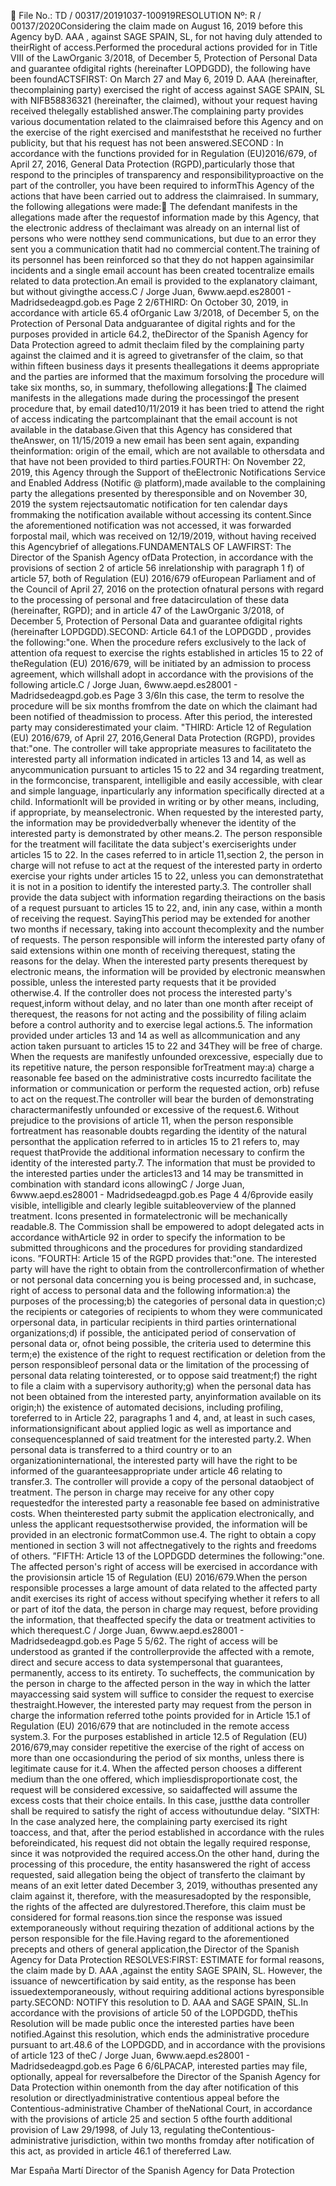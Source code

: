  File No.: TD / 00317/20191037-100919RESOLUTION Nº: R / 00137/2020Considering the claim made on August 16, 2019 before this Agency byD. AAA , against SAGE SPAIN, SL, for not having duly attended to theirRight of access.Performed the procedural actions provided for in Title VIII of the LawOrganic 3/2018, of December 5, Protection of Personal Data and guarantee ofdigital rights (hereinafter LOPDGDD), the following have been foundACTSFIRST: On March 27 and May 6, 2019 D. AAA (hereinafter, thecomplaining party) exercised the right of access against SAGE SPAIN, SL with NIFB58836321 (hereinafter, the claimed), without your request having received thelegally established answer.The complaining party provides various documentation related to the claimraised before this Agency and on the exercise of the right exercised and manifeststhat he received no further publicity, but that his request has not been answered.SECOND : In accordance with the functions provided for in Regulation (EU)2016/679, of April 27, 2016, General Data Protection (RGPD),particularly those that respond to the principles of transparency and responsibilityproactive on the part of the controller, you have been required to informThis Agency of the actions that have been carried out to address the claimraised. In summary, the following allegations were made: The defendant manifests in the allegations made after the requestof information made by this Agency, that the electronic address of theclaimant was already on an internal list of persons who were notthey send communications, but due to an error they sent you a communication thatit had no commercial content.The training of its personnel has been reinforced so that they do not happen againsimilar incidents and a single email account has been created tocentralize emails related to data protection.An email is provided to the explanatory claimant, but without givingthe access.C / Jorge Juan, 6www.aepd.es28001 - Madridsedeagpd.gob.es
Page 2
2/6THIRD: On October 30, 2019, in accordance with article 65.4 ofOrganic Law 3/2018, of December 5, on the Protection of Personal Data andguarantee of digital rights and for the purposes provided in article 64.2, theDirector of the Spanish Agency for Data Protection agreed to admit theclaim filed by the complaining party against the claimed and it is agreed to givetransfer of the claim, so that within fifteen business days it presents theallegations it deems appropriate and the parties are informed that the maximum forsolving the procedure will take six months, so, in summary, thefollowing allegations: The claimed manifests in the allegations made during the processingof the present procedure that, by email dated10/11/2019 it has been tried to attend the right of access indicating the partcomplainant that the email account is not available in the database.Given that this Agency has considered that theAnswer, on 11/15/2019 a new email has been sent again, expanding theinformation: origin of the email, which are not available to othersdata and that have not been provided to third parties.FOURTH: On November 22, 2019, this Agency through the Support of theElectronic Notifications Service and Enabled Address (Notific @ platform),made available to the complaining party the allegations presented by theresponsible and on November 30, 2019 the system rejectsautomatic notification for ten calendar days frommaking the notification available without accessing its content.Since the aforementioned notification was not accessed, it was forwarded forpostal mail, which was received on 12/19/2019, without having received this Agencybrief of allegations.FUNDAMENTALS OF LAWFIRST: The Director of the Spanish Agency ofData Protection, in accordance with the provisions of section 2 of article 56 inrelationship with paragraph 1 f) of article 57, both of Regulation (EU) 2016/679 ofEuropean Parliament and of the Council of April 27, 2016 on the protection ofnatural persons with regard to the processing of personal and free datacirculation of these data (hereinafter, RGPD); and in article 47 of the LawOrganic 3/2018, of December 5, Protection of Personal Data and guarantee ofdigital rights (hereinafter LOPDGDD).SECOND: Article 64.1 of the LOPDGDD , provides the following:"one. When the procedure refers exclusively to the lack of attention ofa request to exercise the rights established in articles 15 to 22 of theRegulation (EU) 2016/679, will be initiated by an admission to process agreement, which willshall adopt in accordance with the provisions of the following article.C / Jorge Juan, 6www.aepd.es28001 - Madridsedeagpd.gob.es
Page 3
3/6In this case, the term to resolve the procedure will be six months fromfrom the date on which the claimant had been notified of theadmission to process. After this period, the interested party may considerestimated your claim. "THIRD: Article 12 of Regulation (EU) 2016/679, of April 27, 2016,General Data Protection (RGPD), provides that:"one. The controller will take appropriate measures to facilitateto the interested party all information indicated in articles 13 and 14, as well as anycommunication pursuant to articles 15 to 22 and 34 regarding treatment, in the formconcise, transparent, intelligible and easily accessible, with clear and simple language, inparticularly any information specifically directed at a child. InformationIt will be provided in writing or by other means, including, if appropriate, by meanselectronic. When requested by the interested party, the information may be providedverbally whenever the identity of the interested party is demonstrated by other means.2. The person responsible for the treatment will facilitate the data subject's exerciserights under articles 15 to 22. In the cases referred to in article 11,section 2, the person in charge will not refuse to act at the request of the interested party in orderto exercise your rights under articles 15 to 22, unless you can demonstratethat it is not in a position to identify the interested party.3. The controller shall provide the data subject with information regarding theiractions on the basis of a request pursuant to articles 15 to 22, and, inin any case, within a month of receiving the request. SayingThis period may be extended for another two months if necessary, taking into account thecomplexity and the number of requests. The person responsible will inform the interested party ofany of said extensions within one month of receiving therequest, stating the reasons for the delay. When the interested party presents therequest by electronic means, the information will be provided by electronic meanswhen possible, unless the interested party requests that it be provided otherwise.4. If the controller does not process the interested party's request,inform without delay, and no later than one month after receipt of therequest, the reasons for not acting and the possibility of filing aclaim before a control authority and to exercise legal actions.5. The information provided under articles 13 and 14 as well as allcommunication and any action taken pursuant to articles 15 to 22 and 34They will be free of charge. When the requests are manifestly unfounded orexcessive, especially due to its repetitive nature, the person responsible forTreatment may:a) charge a reasonable fee based on the administrative costs incurredto facilitate the information or communication or perform the requested action, orb) refuse to act on the request.The controller will bear the burden of demonstrating charactermanifestly unfounded or excessive of the request.6. Without prejudice to the provisions of article 11, when the person responsible fortreatment has reasonable doubts regarding the identity of the natural personthat the application referred to in articles 15 to 21 refers to, may request thatProvide the additional information necessary to confirm the identity of the interested party.7. The information that must be provided to the interested parties under the articles13 and 14 may be transmitted in combination with standard icons allowingC / Jorge Juan, 6www.aepd.es28001 - Madridsedeagpd.gob.es
Page 4
4/6provide easily visible, intelligible and clearly legible suitableoverview of the planned treatment. Icons presented in formatelectronic will be mechanically readable.8. The Commission shall be empowered to adopt delegated acts in accordance withArticle 92 in order to specify the information to be submitted throughicons and the procedures for providing standardized icons. ”FOURTH: Article 15 of the RGPD provides that:"one. The interested party will have the right to obtain from the controllerconfirmation of whether or not personal data concerning you is being processed and, in suchcase, right of access to personal data and the following information:a) the purposes of the processing;b) the categories of personal data in question;c) the recipients or categories of recipients to whom they were communicated orpersonal data, in particular recipients in third parties orinternational organizations;d) if possible, the anticipated period of conservation of personal data or, ofnot being possible, the criteria used to determine this term;e) the existence of the right to request rectification or deletion from the person responsibleof personal data or the limitation of the processing of personal data relating tointerested, or to oppose said treatment;f) the right to file a claim with a supervisory authority;g) when the personal data has not been obtained from the interested party, anyinformation available on its origin;h) the existence of automated decisions, including profiling, toreferred to in Article 22, paragraphs 1 and 4, and, at least in such cases, informationsignificant about applied logic as well as importance and consequencesplanned of said treatment for the interested party.2. When personal data is transferred to a third country or to an organizationinternational, the interested party will have the right to be informed of the guaranteesappropriate under article 46 relating to transfer.3. The controller will provide a copy of the personal dataobject of treatment. The person in charge may receive for any other copy requestedfor the interested party a reasonable fee based on administrative costs. When theinterested party submit the application electronically, and unless the applicant requestsotherwise provided, the information will be provided in an electronic formatCommon use.4. The right to obtain a copy mentioned in section 3 will not affectnegatively to the rights and freedoms of others. ”FIFTH: Article 13 of the LOPDGDD determines the following:"one. The affected person's right of access will be exercised in accordance with the provisionsin article 15 of Regulation (EU) 2016/679.When the person responsible processes a large amount of data related to the affected party andit exercises its right of access without specifying whether it refers to all or part of itof the data, the person in charge may request, before providing the information, that theaffected specify the data or treatment activities to which therequest.C / Jorge Juan, 6www.aepd.es28001 - Madridsedeagpd.gob.es
Page 5
5/62. The right of access will be understood as granted if the controllerprovide the affected with a remote, direct and secure access to data systempersonal that guarantees, permanently, access to its entirety. To sucheffects, the communication by the person in charge to the affected person in the way in which the latter mayaccessing said system will suffice to consider the request to exercise thestraight.However, the interested party may request from the person in charge the information referred tothe points provided for in Article 15.1 of Regulation (EU) 2016/679 that are notincluded in the remote access system.3. For the purposes established in article 12.5 of Regulation (EU) 2016/679,may consider repetitive the exercise of the right of access on more than one occasionduring the period of six months, unless there is legitimate cause for it.4. When the affected person chooses a different medium than the one offered, which impliesdisproportionate cost, the request will be considered excessive, so saidaffected will assume the excess costs that their choice entails. In this case, justthe data controller shall be required to satisfy the right of access withoutundue delay. ”SIXTH: In the case analyzed here, the complaining party exercised its right toaccess, and that, after the period established in accordance with the rules beforeindicated, his request did not obtain the legally required response, since it was notprovided the required access.On the other hand, during the processing of this procedure, the entity hasanswered the right of access requested, said allegation being the object of transferto the claimant by means of an exit letter dated December 3, 2019, withouthas presented any claim against it, therefore, with the measuresadopted by the responsible, the rights of the affected are dulyrestored.Therefore, this claim must be considered for formal reasons.tion since the response was issued extemporaneously without requiring thezation of additional actions by the person responsible for the file.Having regard to the aforementioned precepts and others of general application,the Director of the Spanish Agency for Data Protection RESOLVES:FIRST: ESTIMATE for formal reasons, the claim made by D. AAA ,against the entity SAGE SPAIN, SL. However, the issuance of newcertification by said entity, as the response has been issuedextemporaneously, without requiring additional actions byresponsible party.SECOND: NOTIFY this resolution to D. AAA and SAGE SPAIN, SL.In accordance with the provisions of article 50 of the LOPDGDD, theThis Resolution will be made public once the interested parties have been notified.Against this resolution, which ends the administrative procedure pursuant to art.48.6 of the LOPDGDD, and in accordance with the provisions of article 123 of theC / Jorge Juan, 6www.aepd.es28001 - Madridsedeagpd.gob.es
Page 6
6/6LPACAP, interested parties may file, optionally, appeal for reversalbefore the Director of the Spanish Agency for Data Protection within onemonth from the day after notification of this resolution or directlyadministrative contentious appeal before the Contentious-administrative Chamber of theNational Court, in accordance with the provisions of article 25 and section 5 ofthe fourth additional provision of Law 29/1998, of July 13, regulating theContentious-administrative jurisdiction, within two months fromday after notification of this act, as provided in article 46.1 of thereferred Law.

Mar España Martí
Director of the Spanish Agency for Data Protection

